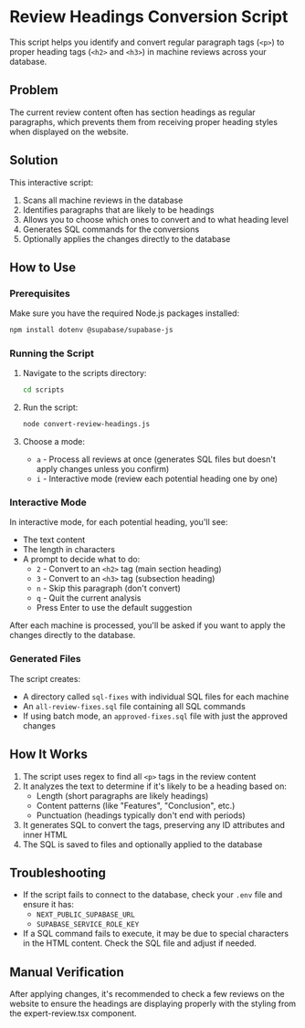 # Review Headings Conversion Script

This script helps you identify and convert regular paragraph tags (`<p>`) to proper heading tags (`<h2>` and `<h3>`) in machine reviews across your database.

## Problem

The current review content often has section headings as regular paragraphs, which prevents them from receiving proper heading styles when displayed on the website.

## Solution

This interactive script:
1. Scans all machine reviews in the database
2. Identifies paragraphs that are likely to be headings
3. Allows you to choose which ones to convert and to what heading level
4. Generates SQL commands for the conversions
5. Optionally applies the changes directly to the database

## How to Use

### Prerequisites

Make sure you have the required Node.js packages installed:

```bash
npm install dotenv @supabase/supabase-js
```

### Running the Script

1. Navigate to the scripts directory:
   ```bash
   cd scripts
   ```

2. Run the script:
   ```bash
   node convert-review-headings.js
   ```

3. Choose a mode:
   - `a` - Process all reviews at once (generates SQL files but doesn't apply changes unless you confirm)
   - `i` - Interactive mode (review each potential heading one by one)

### Interactive Mode

In interactive mode, for each potential heading, you'll see:
- The text content
- The length in characters
- A prompt to decide what to do:
  - `2` - Convert to an `<h2>` tag (main section heading)
  - `3` - Convert to an `<h3>` tag (subsection heading)
  - `n` - Skip this paragraph (don't convert)
  - `q` - Quit the current analysis
  - Press Enter to use the default suggestion

After each machine is processed, you'll be asked if you want to apply the changes directly to the database.

### Generated Files

The script creates:
- A directory called `sql-fixes` with individual SQL files for each machine
- An `all-review-fixes.sql` file containing all SQL commands
- If using batch mode, an `approved-fixes.sql` file with just the approved changes

## How It Works

1. The script uses regex to find all `<p>` tags in the review content
2. It analyzes the text to determine if it's likely to be a heading based on:
   - Length (short paragraphs are likely headings)
   - Content patterns (like "Features", "Conclusion", etc.)
   - Punctuation (headings typically don't end with periods)
3. It generates SQL to convert the tags, preserving any ID attributes and inner HTML
4. The SQL is saved to files and optionally applied to the database

## Troubleshooting

- If the script fails to connect to the database, check your `.env` file and ensure it has:
  - `NEXT_PUBLIC_SUPABASE_URL`
  - `SUPABASE_SERVICE_ROLE_KEY`
- If a SQL command fails to execute, it may be due to special characters in the HTML content. Check the SQL file and adjust if needed.

## Manual Verification

After applying changes, it's recommended to check a few reviews on the website to ensure the headings are displaying properly with the styling from the expert-review.tsx component. 